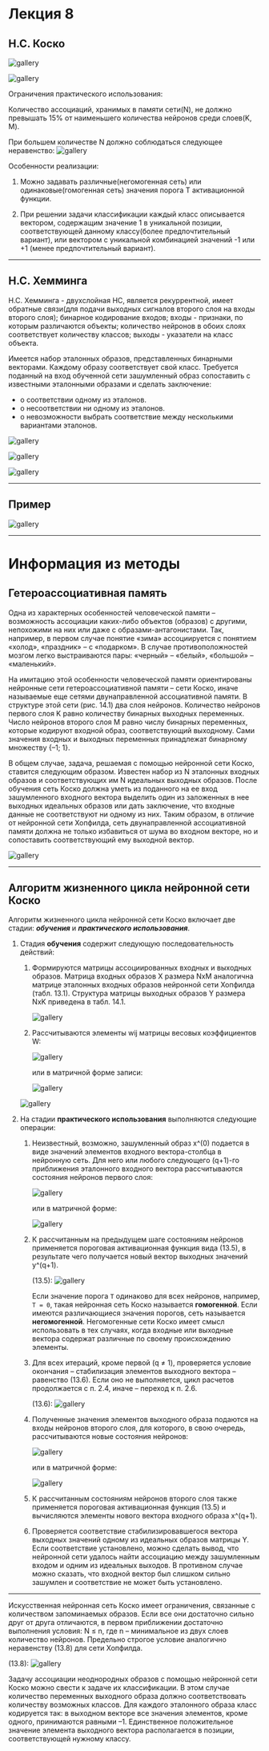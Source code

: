 # Лекция 8

## Н.С. Коско

![gallery](pics/1.png)

![gallery](pics/2.png)

Ограничения практического использования:

Количество ассоциаций, хранимых в памяти сети(N), не должно превышать 15% от наименьшего количества
нейронов среди слоев(K, M).

При большем количестве N должно соблюдаться следующее неравенство: ![gallery](pics/3.png)

Особенности реализации:

1. Можно задавать различные(негомогенная сеть) или одинаковые(гомогенная сеть) значения порога T
   активационной функции.

2. При решении задачи классификации каждый класс описывается вектором, содержащим значение 1 в
   уникальной позиции, соответствующей данному классу(более предпочтительный вариант), или вектором с
   уникальной комбинацией значений -1 или +1 (менее предпочтительный вариант).

---

## Н.С. Хемминга

Н.С. Хемминга - двухслойная НС, является рекуррентной, имеет обратные связи(для подачи выходных сигналов
второго слоя на входы второго слоя); бинарное кодирование входов; входы - признаки, по которым
различаются объекты; количество нейронов в обоих слоях соответствует количеству классов; выходы -
указатели на класс объекта.

Имеется набор эталонных образов, представленных бинарными векторами. Каждому образу соответствует свой
класс. Требуется поданный на вход обученной сети зашумленный образ сопоставить с известными эталонными
образами и сделать заключение:

* о соответствии одному из эталонов.
* о несоответствии ни одному из эталонов.
* о невозможности выбрать соответствие между несколькими вариантами эталонов.

![gallery](pics/4.png)

![gallery](pics/5.png)

![gallery](pics/6.png)

---

## Пример

![gallery](pics/7.png)

---

# Информация из методы

## Гетероассоциативная память

Одна из характерных особенностей человеческой памяти – возможность ассоциации каких-либо объектов (образов) с другими, непохожими на них или даже с образами-антагонистами. Так, например, в первом случае понятие «зима» ассоциируется с понятием «холод», «праздник» – с «подарком». В случае противоположностей мозгом легко выстраиваются пары: «черный» – «белый», «большой» – «маленький».

На имитацию этой особенности человеческой памяти ориентированы нейронные сети гетероассоциативной памяти – сети Коско, иначе называемые еще сетями двунаправленной ассоциативной памяти. В структуре этой сети (рис. 14.1) два слоя нейронов. Количество нейронов первого слоя K равно количеству бинарных выходных переменных. Число нейронов второго слоя M равно числу бинарных переменных, которые кодируют входной образ, соответствующий выходному. Сами значения входных и выходных переменных принадлежат бинарному множеству {–1; 1}.

В общем случае, задача, решаемая с помощью нейронной сети Коско, ставится следующим образом. Известен набор из N эталонных входных образов и соответствующих им N идеальных выходных образов. После обучения сеть Коско должна уметь из поданного на ее вход зашумленного входного вектора выделить один из заложенных в нее выходных идеальных образов или дать заключение, что входные данные не соответствуют ни одному из них. Таким образом, в отличие от нейронной сети Хопфилда, сеть двунаправленной ассоциативной памяти должна не только избавиться от шума во входном векторе, но и сопоставить соответствующий ему выходной вектор.

![gallery](pics/metoda1.png)

---

## Алгоритм жизненного цикла нейронной сети Коско

Алгоритм жизненного цикла нейронной сети Коско включает две стадии: ***обучения*** и ***практического использования***.

1. Стадия **обучения** содержит следующую последовательность действий:
    1. Формируются матрицы ассоциированных входных и выходных образов. Матрица входных образов X размера NxM аналогична матрице эталонных входных образов нейронной сети Хопфилда (табл. 13.1). Структура матрицы выходных образов Y размера NxK приведена в табл. 14.1.

        ![gallery](pics/metoda2.png)

    2. Рассчитываются элементы wij матрицы весовых коэффициентов W:

        ![gallery](pics/metoda3.png)

        или в матричной форме записи:

        ![gallery](pics/metoda4.png)

    ![gallery](pics/metoda5.png)

2. На стадии **практического использования** выполняются следующие операции:

    1. Неизвестный, возможно, зашумленный образ x^(0) подается в виде значений элементов входного вектора-столбца в нейронную сеть. Для него или любого следующего (q+1)-го приближения эталонного входного вектора рассчитываются состояния нейронов первого слоя:

        ![gallery](pics/metoda6.png)

        или в матричной форме:

        ![gallery](pics/metoda7.png)

    2. К рассчитанным на предыдущем шаге состояниям нейронов применяется пороговая активационная функция вида (13.5), в результате чего получается новый вектор выходных значений y^(q+1).

        (13.5): ![gallery](pics/metoda8.png)

        Если значение порога `T` одинаково для всех нейронов, например, `T = 0`, такая нейронная сеть Коско называется **гомогенной**. Если имеются различающиеся значения порогов, сеть называется **негомогенной**. Негомогенные сети Коско имеет смысл использовать в тех случаях, когда входные или выходные вектора содержат различные по своему происхождению элементы.

    3. Для всех итераций, кроме первой (q ≠ 1), проверяется условие окончания – стабилизация элементов выходного вектора – равенство (13.6). Если оно не выполняется, цикл расчетов продолжается с п. 2.4, иначе – переход к п. 2.6.

        (13.6): ![gallery](pics/metoda9.png)

    4. Полученные значения элементов выходного образа подаются на входы нейронов второго слоя, для которого, в свою очередь, рассчитываются новые состояния нейронов:

        ![gallery](pics/metoda10.png)

        или в матричной форме:

        ![gallery](pics/metoda11.png)

    5. К рассчитанным состояниям нейронов второго слоя также применяется пороговая активационная функция (13.5) и вычисляются элементы нового вектора входного образа x^(q+1).

    6. Проверяется соответствие стабилизировавшегося вектора выходных значений одному из идеальных образов матрицы Y. Если соответствие установлено, можно сделать вывод, что нейронной сети удалось найти ассоциацию между зашумленным входом и одним из идеальных выходов. В противном случае можно сказать, что входной вектор был слишком сильно зашумлен и соответствие не может быть установлено.

---

Искусственная нейронная сеть Коско имеет ограничения, связанные с количеством запоминаемых образов. Если все они достаточно сильно друг от друга отличаются, в первом приближении достаточно выполнения условия: N ≤ n, где n – минимальное из двух слоев количество нейронов. Предельно строгое условие аналогично неравенству (13.8) для сети Хопфилда.

(13.8): ![gallery](pics/metoda12.png)

Задачу ассоциации неоднородных образов с помощью нейронной сети Коско можно свести к задаче их классификации. В этом случае количество переменных выходного образа должно соответствовать количеству возможных классов. Для каждого эталонного образа класс кодируется так: в выходном векторе все значения элементов, кроме одного, принимаются равными –1. Единственное положительное значение элемента выходного вектора располагается в позиции, соответствующей нужному классу.
